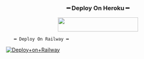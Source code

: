 <h3 align="center">
      ━ Deploy On Heroku ━ 
</h3>

<p align="center"><a href="https://dashboard.heroku.com/new?template=https://github.com/kassim752/AlizaXMusic"> <img src="https://img.shields.io/badge/Deploy%20On%20Heroku-black?style=for-the-badge&logo=heroku" width="220" height="38.45"/></a></p>

       ━ Deploy On Railway ━

[![Deploy+on+Railway](https://railway.app/button.svg)](https://railway.app/new/template?template=https://github.com/TeamLegend77/AlizaXMusic&envs=API_ID,API_HASH,BOT_USERNAME,BOT_NAME,BOT_TOKEN,SESSION_NAME,OWNER_USERNAME,SUDO_USERS,UPSTREAM_REPO,UPSTREAM_BRANCH,DURATION_LIMIT)
